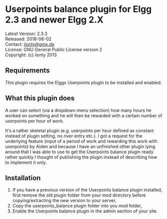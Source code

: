Userpoints balance plugin for Elgg 2.3 and newer Elgg 2.X
=========================================================

Latest Version: 2.3.3  
Released: 2018-06-02  
Contact: iionly@gmx.de  
License: GNU General Public License version 2  
Copyright: (c) iionly 2013


Requirements
------------

This plugin requires the Elggx Userpoints plugin to be installed and enabled.


What this plugin does
---------------------

A user can select (via a dropdown menu selection) how many hours he worked on something and he will then be rewarded with a certain number of userpoints per hour of work.

It's a rather skeletal plugin (e.g. userpoints per hour defined as constant instead of plugin setting, no river entry etc.). I got a request for the underlying feature (input of a period of work and rewarding this work with userpoints) by Aiden and because I have an unfinished other plugin lying around that I was able to use to get the Userpoints balance plugin ready rather quickly I thought of publishing the plugin instead of describing how to implement it only.


Installation
------------

1. If you have a previous version of the Userpoints balance plugin installed, first remove the old plugin folder from your mod directory before copying/extracting the new version to your server,
1. Copy the userpoints_balance plugin folder into you mod folder,
2. Enable the Userpoints balance plugin in the admin section of your site.
